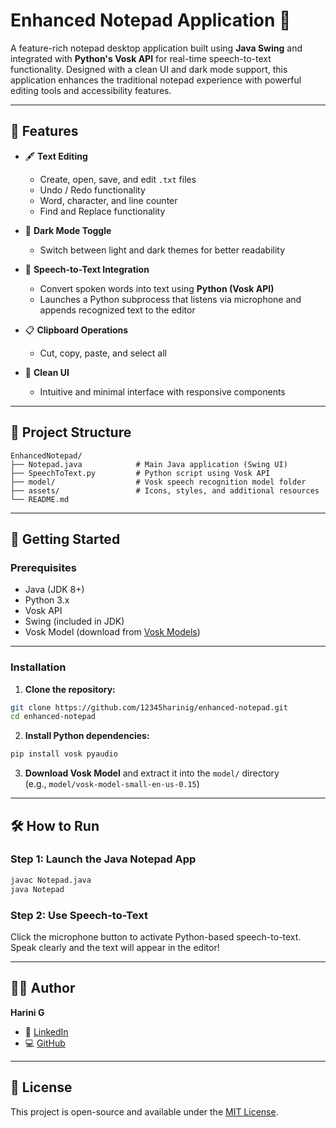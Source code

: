 
# Enhanced Notepad Application 📝

A feature-rich notepad desktop application built using **Java Swing** and integrated with **Python's Vosk API** for real-time speech-to-text functionality. Designed with a clean UI and dark mode support, this application enhances the traditional notepad experience with powerful editing tools and accessibility features.

---

## 🌟 Features

- 🖋️ **Text Editing**
  - Create, open, save, and edit `.txt` files
  - Undo / Redo functionality
  - Word, character, and line counter
  - Find and Replace functionality

- 🎨 **Dark Mode Toggle**
  - Switch between light and dark themes for better readability

- 🧠 **Speech-to-Text Integration**
  - Convert spoken words into text using **Python (Vosk API)**
  - Launches a Python subprocess that listens via microphone and appends recognized text to the editor

- 📋 **Clipboard Operations**
  - Cut, copy, paste, and select all

- 🧼 **Clean UI**
  - Intuitive and minimal interface with responsive components

---

## 📂 Project Structure

```
EnhancedNotepad/
├── Notepad.java            # Main Java application (Swing UI)
├── SpeechToText.py         # Python script using Vosk API
├── model/                  # Vosk speech recognition model folder
├── assets/                 # Icons, styles, and additional resources
└── README.md
```

---

## 🚀 Getting Started

### Prerequisites

- Java (JDK 8+)
- Python 3.x
- Vosk API
- Swing (included in JDK)
- Vosk Model (download from [Vosk Models](https://alphacephei.com/vosk/models))

---

### Installation

1. **Clone the repository:**

```bash
git clone https://github.com/12345harinig/enhanced-notepad.git
cd enhanced-notepad
```

2. **Install Python dependencies:**

```bash
pip install vosk pyaudio
```

3. **Download Vosk Model** and extract it into the `model/` directory  
   (e.g., `model/vosk-model-small-en-us-0.15`)

---

## 🛠️ How to Run

### Step 1: Launch the Java Notepad App

```bash
javac Notepad.java
java Notepad
```

### Step 2: Use Speech-to-Text

Click the microphone button to activate Python-based speech-to-text. Speak clearly and the text will appear in the editor!

---

## 👩‍💻 Author

**Harini G**  
- 🔗 [LinkedIn](https://www.linkedin.com/in/harini-g-842a4525b/)
- 💻 [GitHub](https://github.com/12345harinig)

---

## 📄 License

This project is open-source and available under the [MIT License](LICENSE).
